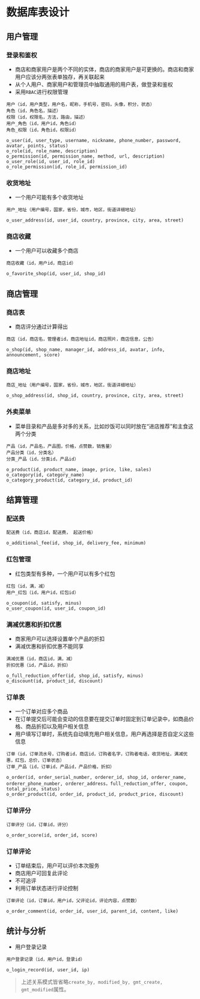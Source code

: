 # 数据库表设计
## 用户管理
### 登录和鉴权
- 商店和商家用户是两个不同的实体，商店的商家用户是可更换的。商店和商家用户应该分两张表单独存，再关联起来
- 从个人用户、商家用户和管理员中抽取通用的用户表，做登录和鉴权
- 采用`RBAC`进行权限管理
```
用户（id，用户类型，用户名，昵称，手机号，密码，头像，积分，状态）
角色（id，角色名，描述）
权限（id，权限名，方法，路由，描述）
用户_角色（id，用户id，角色id）
角色_权限（id，角色id，权限id）
```
```
o_user(id, user_type, username, nickname, phone_number, password, avatar, points, status)
o_role(id, role_name, description)
o_permission(id, permission_name, method, url, description)
o_user_role(id, user_id, role_id)
o_role_permission(id, role_id, permission_id)
```
### 收货地址
- 一个用户可能有多个收货地址
```
用户_地址（用户编号，国家，省份，城市，地区，街道详细地址）
```
```
o_user_address(id, user_id, country, province, city, area, street)
```
### 商店收藏
- 一个用户可以收藏多个商店
```
商店收藏（id，用户id，商店id）
```
```
o_favorite_shop(id, user_id, shop_id)
```
## 商店管理
### 商店表
- 商店评分通过计算得出
```
商店（id，商店名，管理者id，商店地址id，商店照片，商店信息，公告）
```
```
o_shop(id, shop_name, manager_id, address_id, avatar, info, announcement, score)
```
### 商店地址
```
商店_地址（用户编号，国家，省份，城市，地区，街道详细地址）
```
```
o_shop_address(id, shop_id, country, province, city, area, street)
```
### 外卖菜单
- 菜单目录和产品是多对多的关系，比如炒饭可以同时放在“进店推荐”和主食这两个分类
```
产品（id，产品名，产品图，价格，点赞数，销售量）
产品分类（id，分类名）
分类_产品（id，分类id，产品id）
```
```
o_product(id, product_name, image, price, like, sales)
o_category(id, category_name)
o_category_product(id, category_id, product_id)
```

## 结算管理

### 配送费
```
配送费（id，商店id，配送费， 起送价格）
```
```
o_additional_fee(id, shop_id, delivery_fee, minimum)
```

### 红包管理

- 红包类型有多种，一个用户可以有多个红包
```
红包（id，满，减）
用户_红包（id，用户id，红包id）
```
```
o_coupon(id, satisfy, minus)
o_user_coupon(id, user_id, coupon_id)
```
### 满减优惠和折扣优惠
- 商家用户可以选择设置单个产品的折扣
- 满减优惠和折扣优惠不能同享
```
满减优惠（id，商店id，满，减）
折扣优惠（id，产品id，折扣）
```
```
o_full_reduction_offer(id, shop_id, satisfy, minus)
o_discount(id, product_id, discount)
```
### 订单表
- 一个订单对应多个商品
- 在订单提交后可能会变动的信息要在提交订单时固定到订单记录中，如商品价格、商品折扣以及用户相关信息
- 用户填写订单时，系统先自动填充用户相关信息，用户再选择是否自定义这些信息
```
订单（id，订单流水号，订购者id，商店id，订购者名字，订购者电话，收货地址，满减优惠，红包，总价，订单状态）
订单_产品（id，订单id，产品id，产品价格，折扣）
```
```
o_order(id, order_serial_number, orderer_id, shop_id, orderer_name, orderer_phone_number, orderer_address，full_reduction_offer, coupon, total_price, status)
o_order_product(id, order_id, product_id, product_price, discount)
```
### 订单评分
```
订单评分（id，订单id，评分）
```
```
o_order_score(id, order_id, score)
```
### 订单评论
- 订单结束后，用户可以评价本次服务
- 商店用户可回复此评论
- 不可追评
- 利用订单状态进行评论控制
```
订单评论（id，订单id，用户id，父评论id，评论内容，点赞数）
```
```
o_order_comment(id, order_id, user_id, parent_id, content, like)
```

## 统计与分析
- 用户登录记录
```
用户登录记录（id，用户id，登录id）
```
```
o_login_record(id, user_id, ip)
```
> 上述关系模式皆省略`create_by, modified_by, gmt_create, gmt_modified`属性。

<!--stackedit_data:
eyJoaXN0b3J5IjpbMTcwOTE0NjYxNl19
-->